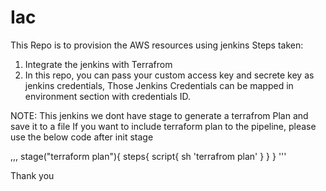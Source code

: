 # Iac

This Repo is to provision the AWS resources using jenkins
Steps taken:
1. Integrate the jenkins with Terrafrom
2. In this repo, you can pass your custom access key and secrete key as jenkins credentials, Those Jenkins Credentials can be mapped in environment section with credentials ID.

NOTE: This jenkins we dont have stage to generate a terrafrom Plan and save it to a file
If you want to include terraform plan to the pipeline, please use the below code after init stage

,,,
stage("terraform plan"){
  steps{
    script{
      sh 'terrafrom plan'
    }
  }
}
'''

Thank you
